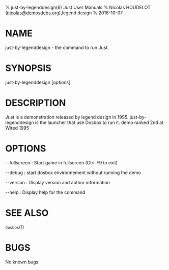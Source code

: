 % just-by-legenddesign(6) Just User Manuals
% Nicolas HOUDELOT (nicolas@demosdebs.org),legend design
% 2018-10-07

# NAME
just-by-legenddesign - the command to run Just.

# SYNOPSIS
just-by-legenddesign [*options*]

# DESCRIPTION
Just is a demonstration released by legend design in 1995.
just-by-legenddesign is the launcher that use Dosbox to run it.
demo ranked 2nd at Wired 1995

# OPTIONS
\--fullscreen
:   Start game in fullscreen (Ctrl-F9 to exit)

\--debug
:   start dosbox environnement without running the demo

\--version
:   Display version and author information

\--help
:   Display help for the command

# SEE ALSO
`dosbox`(1)

# BUGS
No known bugs.

